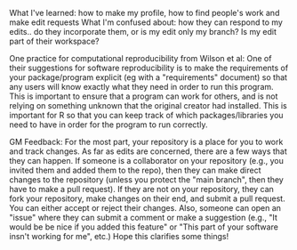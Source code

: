 What I've learned: how to make my profile, how to find people's work and make edit requests
What I'm confused about: how they can respond to my edits.. do they incorporate them, or is my edit only my branch? Is my edit part of their workspace?

One practice for computational reproducibility from Wilson et al:
One of their suggestions for software reproducibility is to make the requirements of your package/program explicit (eg with a "requirements" document) so that any users will know exactly what they need in order to run this program. This is important to ensure that a program can work for others, and is not relying on something unknown that the original creator had installed. This is important for R so that you can keep track of which packages/libraries you need to have in order for the program to run correctly.


GM Feedback: For the most part, your repository is a place for you to work and track changes. As far as edits are concerned, there are a few ways that they can happen. If someone is a collaborator on your repository (e.g., you invited them and added them to the repo), then they can make direct changes to the repository (unless you protect the "main branch", then they have to make a pull request). If they are not on your repository, they can fork your repository, make changes on their end, and submit a pull request. You can either accept or reject their changes. Also, someone can open an "issue" where they can submit a comment or make a suggestion (e.g., "It would be be nice if you added this feature" or "This part of your software insn't working for me", etc.) Hope this clarifies some things! 
